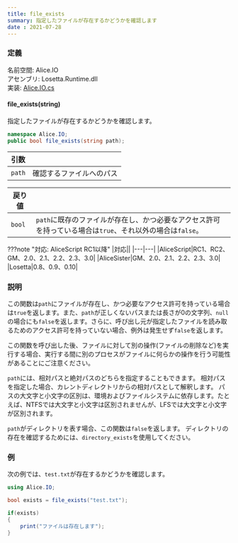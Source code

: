 ```yaml
---
title: file_exists
summary: 指定したファイルが存在するかどうかを確認します
date : 2021-07-28
---
```


### 定義
名前空間: Alice.IO<br/>
アセンブリ: Losetta.Runtime.dll<br/>
実装: [Alice.IO.cs](https://github.com/WSOFT-Project/Losetta/blob/master/Losetta.Runtime/Alice.IO.cs)

#### file_exists(string)

指定したファイルが存在するかどうかを確認します。

```cs title="AliceScript"
namespace Alice.IO;
public bool file_exists(string path);
```

|引数| |
|-|-|
|`path`|確認するファイルへのパス|

|戻り値| |
|-|-|
|`bool`|`path`に既存のファイルが存在し、かつ必要なアクセス許可を持っている場合は`true`、それ以外の場合は`false`。|

???note "対応: AliceScript RC1以降"
    |対応||
    |---|---|
    |AliceScript|RC1、RC2、GM、2.0、2.1、2.2、2.3、3.0|
    |AliceSister|GM、2.0、2.1、2.2、2.3、3.0|
    |Losetta|0.8、0.9、0.10|

### 説明
この関数は`path`にファイルが存在し、かつ必要なアクセス許可を持っている場合は`true`を返します。また、`path`が正しくないパスまたは長さが0の文字列、`null`の場合にも`false`を返します。さらに、呼び出し元が指定したファイルを読み取るためのアクセス許可を持っていない場合、例外は発生せず`false`を返します。

この関数を呼び出した後、ファイルに対して別の操作(ファイルの削除など)を実行する場合、実行する間に別のプロセスがファイルに何らかの操作を行う可能性があることにご注意ください。

`path`には、相対パスと絶対パスのどちらを指定することもできます。
相対パスを指定した場合、カレントディレクトリからの相対パスとして解釈します。
パスの大文字と小文字の区別は、環境およびファイルシステムに依存します。たとえば、NTFSでは大文字と小文字は区別されませんが、LFSでは大文字と小文字が区別されます。

`path`がディレクトリを表す場合、この関数は`false`を返します。
ディレクトリの存在を確認するためには、`directory_exists`を使用してください。
### 例
次の例では、`test.txt`が存在するかどうかを確認します。

```cs title="AliceScript"
using Alice.IO;

bool exists = file_exists("test.txt");

if(exists)
{
    print("ファイルは存在します");
}
```